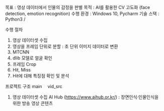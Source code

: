 목표 : 영상 데이터에서 인물의 감정을 판별
목적 : AI를 활용한 CV 고도화 (face detection, emotion recognition)
수행 환경 : Windows 10, Pycharm
기술 스택 : Python3 / 

수행 절차
  1. 영상 데이터셋 수집
  2. 영상을 프레임 단위로 분할 : 초 단위 이미지 데이터로 변환
  3. MTCNN 
  4. dlib 모델로 얼굴 확인
  5. 프레임 Crop
  6. Hit, Miss
  7. Hit에 대해 특징점 확인 및 분석

프로젝트 구조
main
&emsp;vid_src
  


1. 영상 데이터셋 수집
  AI Hub (https://www.aihub.or.kr/) : 장면인식‧인물인식을 위한 방송 영상 콘텐츠
